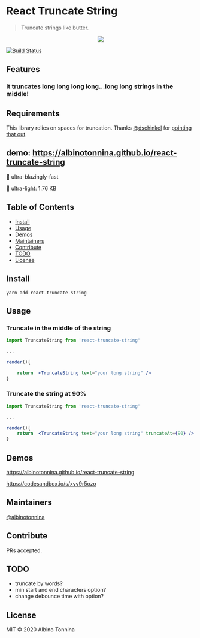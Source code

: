 # React Truncate String

> Truncate strings like butter.

<p align="center">
    <img src="https://img.ziggi.org/5Rjsznl9.png" />
</p>

[![Build Status](https://travis-ci.org/albinotonnina/react-truncate-string.svg?branch=master)](https://travis-ci.org/albinotonnina/react-truncate-string)

## Features

### It truncates long long long long&#8230;long long strings in the middle!

## Requirements

This library relies on spaces for truncation. Thanks [@dschinkel](https://github.com/dschinkel) for [pointing that out](https://github.com/albinotonnina/react-truncate-string/issues/7).

## demo: https://albinotonnina.github.io/react-truncate-string

🚀 ultra-blazingly-fast

🌈 ultra-light: 1.76 KB

## Table of Contents

- [Install](#install)
- [Usage](#usage)
- [Demos](#demos)
- [Maintainers](#maintainers)
- [Contribute](#contribute)
- [TODO](#todo)
- [License](#license)

## Install

```
yarn add react-truncate-string
```

## Usage

### Truncate in the middle of the string

```jsx
import TruncateString from 'react-truncate-string'

...

render(){

    return  <TruncateString text="your long string" />
}
```

### Truncate the string at 90%

```jsx
import TruncateString from 'react-truncate-string'

...

render(){
    return  <TruncateString text="your long string" truncateAt={90} />
}
```

## Demos

https://albinotonnina.github.io/react-truncate-string

https://codesandbox.io/s/xvv9r5ozo

## Maintainers

[@albinotonnina](https://github.com/albinotonnina)

## Contribute

PRs accepted.

## TODO

- truncate by words?
- min start and end characters option?
- change debounce time with option?

## License

MIT © 2020 Albino Tonnina
